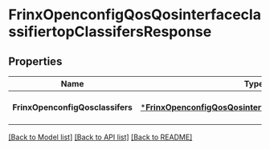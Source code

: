 # FrinxOpenconfigQosQosinterfaceclassifiertopClassifersResponse

## Properties
Name | Type | Description | Notes
------------ | ------------- | ------------- | -------------
**FrinxOpenconfigQosclassifers** | [***FrinxOpenconfigQosQosinterfaceclassifiertopClassifers**](frinx.openconfig.qos.qosinterfaceclassifiertop.Classifers.md) |  | [optional] [default to null]

[[Back to Model list]](../README.md#documentation-for-models) [[Back to API list]](../README.md#documentation-for-api-endpoints) [[Back to README]](../README.md)


